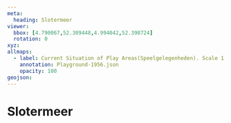 ```yaml
---
meta:
  heading: Slotermeer
viewer:
  bbox: [4.790067,52.309448,4.994042,52.398724]
  rotation: 0
xyz:
allmaps:
  - label: Current Situation of Play Areas(Speelgelegenheden). Scale 1:20,000. Published by Public Works Department and its legal successors, 1956
    annotation: Playground-1956.json
    opacity: 100
geojson:
---
```

# Slotermeer

